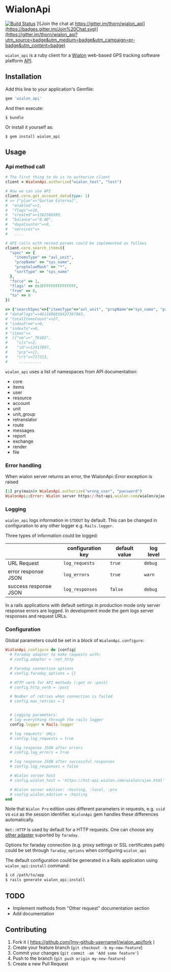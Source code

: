 # WialonApi
[![Build Status](https://travis-ci.org/thorn/wialon_api.svg?branch=master)](https://travis-ci.org/thorn/wialon_api)
[![Join the chat at https://gitter.im/thorn/wialon_api](https://badges.gitter.im/Join%20Chat.svg)](https://gitter.im/thorn/wialon_api?utm_source=badge&utm_medium=badge&utm_campaign=pr-badge&utm_content=badge)

`wialon_api` is a ruby client for a [Wialon](http://wialon.com/) web-based GPS tracking software platform [API](http://sdk.wialon.com/).

## Installation

Add this line to your application's Gemfile:

```ruby
gem 'wialon_api'
```

And then execute:

    $ bundle

Or install it yourself as:

    $ gem install wialon_api

## Usage

### Api method call

```ruby
# The first thing to do is to authorize client
client = WialonApi.authorize("wialon_test", "test")

# Now we can use API
client.core.get_account_data(type: 1)
# => {"plan"=>"Gurtam External",
#  "enabled"=>1,
#  "flags"=>16,
#  "created"=>1362386585,
#  "balance"=>"0.00",
#  "daysCounter"=>0,
#  "services"=>
#   ....

# API calls with nested params could be implemented as follows
client.core.search_items({
  "spec" => {
    "itemsType" => "avl_unit",
    "propName" => "sys_name",
    "propValueMask" => "*",
    "sortType" => "sys_name"
  },
  "force" => 1,
  "flags" => 0x3FFFFFFFFFFFFFFF,
  "from" => 0,
  "to" => 0
})

=> {"searchSpec"=>{"itemsType"=>"avl_unit", "propName"=>"sys_name", "propValueMask"=>"*", "sortType"=>"sys_name", "propType"=>""},
# "dataFlags"=>4611686018427387903,
# "totalItemsCount"=>27,
# "indexFrom"=>0,
# "indexTo"=>0,
# "items"=>
#  [{"nm"=>"_TK102",
#    "cls"=>2,
#    "id"=>12417697,
#    "prp"=>{},
#    "crt"=>717313,
#     ..........
```

`wialon_api` uses a list of namespaces from API documentation:

  * core
  * items
  * user
  * resource
  * account
  * unit
  * unit_group
  * retranslator
  * route
  * messages
  * report
  * exchange
  * render
  * file

### Error handling

When wialon server returns an error, the WialonApi::Error exception is raised

```ruby
[1] pry(main)> WialonApi.authorize("wrong_user", "password")
WialonApi::Error: Wialon server https://hst-api.wialon.com/wialon/ajax.html returned error 8: Invalid user name or password
```

### Logging

`wialon_api` logs information in `STDOUT` by default. This can be changed in configuration to any other logger e.g. `Rails.logger`.

Three types of information could be logged:

|                        | configuration key  | default value | log level |
| ---------------------- | ---------------    | ------------  | --------- |
| URL Request            | `log_requests`     | `true`        | `debug`   |
| error response JSON    | `log_errors`       | `true`        | `warn`    |
| success response JSON  | `log_responses`    | `false`       | `debug`   |

In a rails applications with default settings in production mode only server
response errors are logged. In development mode the gem logs server responses
and request URLs.

### Configuration

Global parameters could be set in a block of `WialonApi.configure`:

```ruby
WialonApi.configure do |config|
  # Faraday adapter to make requests with:
  # config.adapter = :net_http

  # Faraday connection options
  # config.faraday_options = {}

  # HTTP verb for API methods (:get or :post)
  # config.http_verb = :post

  # Number of retries when connection is failed
  # config.max_retries = 1


  # Logging parameters:
  # log everything through the rails logger
  config.logger = Rails.logger

  # log requests' URLs
  # config.log_requests = true

  # log response JSON after errors
  # config.log_errors = true

  # log response JSON after successful responses
  # config.log_responses = false

  # Wialon server host
  # config.wialon_host = 'https://hst-api.wialon.com/wialon/ajax.html'

  # Wialon server edition: :hosting, :local, :pro
  # config.wialon_edition = :hosting
end
```

Note that `Wialon Pro` edition uses different parameters in requests, e.g. `ssid` vs `eid` as the session identifier. `WialonApi` gem handles these differences automatically.

`Net::HTTP` is used by default for a HTTP requests. One can choose any [other adapter](https://github.com/technoweenie/faraday/blob/master/lib/faraday/adapter.rb) suported by `faraday`.

Options for faraday connection (e.g. proxy settings or SSL certificates path) could be set through `faraday_options` when configuring `wialon_api`

The default configuration could be generated in a Rails application using `wialon_api:install` command:

``` sh
$ cd /path/to/app
$ rails generate wialon_api:install
```
## TODO

  * Implement methods from "Other request" documentation section
  * Add documentation

## Contributing

1. Fork it ( https://github.com/[my-github-username]/wialon_api/fork )
2. Create your feature branch (`git checkout -b my-new-feature`)
3. Commit your changes (`git commit -am 'Add some feature'`)
4. Push to the branch (`git push origin my-new-feature`)
5. Create a new Pull Request
